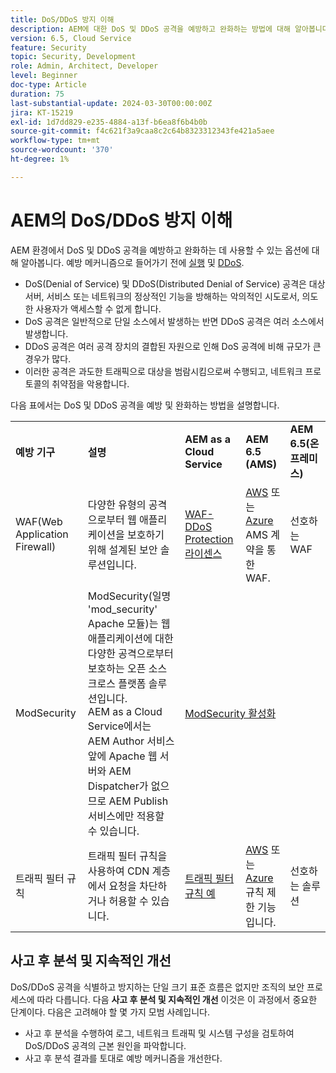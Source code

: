 ```yaml
---
title: DoS/DDoS 방지 이해
description: AEM에 대한 DoS 및 DDoS 공격을 예방하고 완화하는 방법에 대해 알아봅니다.
version: 6.5, Cloud Service
feature: Security
topic: Security, Development
role: Admin, Architect, Developer
level: Beginner
doc-type: Article
duration: 75
last-substantial-update: 2024-03-30T00:00:00Z
jira: KT-15219
exl-id: 1d7dd829-e235-4884-a13f-b6ea8f6b4b0b
source-git-commit: f4c621f3a9caa8c2c64b8323312343fe421a5aee
workflow-type: tm+mt
source-wordcount: '370'
ht-degree: 1%

---
```


# AEM의 DoS/DDoS 방지 이해

AEM 환경에서 DoS 및 DDoS 공격을 예방하고 완화하는 데 사용할 수 있는 옵션에 대해 알아봅니다. 예방 메커니즘으로 들어가기 전에 [실행](https://developer.mozilla.org/en-US/docs/Glossary/DOS_attack) 및 [DDoS](https://developer.mozilla.org/en-US/docs/Glossary/Distributed_Denial_of_Service).

- DoS(Denial of Service) 및 DDoS(Distributed Denial of Service) 공격은 대상 서버, 서비스 또는 네트워크의 정상적인 기능을 방해하는 악의적인 시도로서, 의도한 사용자가 액세스할 수 없게 합니다.
- DoS 공격은 일반적으로 단일 소스에서 발생하는 반면 DDoS 공격은 여러 소스에서 발생합니다.
- DDoS 공격은 여러 공격 장치의 결합된 자원으로 인해 DoS 공격에 비해 규모가 큰 경우가 많다.
- 이러한 공격은 과도한 트래픽으로 대상을 범람시킴으로써 수행되고, 네트워크 프로토콜의 취약점을 악용합니다.

다음 표에서는 DoS 및 DDoS 공격을 예방 및 완화하는 방법을 설명합니다.

<table>
    <tbody>
        <tr>
            <td><strong>예방 기구</strong></td>
            <td><strong>설명</strong></td>
            <td><strong>AEM as a Cloud Service</strong></td>
            <td><strong>AEM 6.5 (AMS)</strong></td>
            <td><strong>AEM 6.5(온프레미스)</strong></td>
        </tr>
        <tr>
            <td>WAF(Web Application Firewall)</td>
            <td>다양한 유형의 공격으로부터 웹 애플리케이션을 보호하기 위해 설계된 보안 솔루션입니다.</td>
            <td>
            <a href="https://experienceleague.adobe.com/en/docs/experience-manager-learn/cloud-service/security/traffic-filter-and-waf-rules/examples-and-analysis#waf-rules" target="_blank">WAF-DDoS Protection 라이센스</a></td>
            <td><a href="https://docs.aws.amazon.com/waf/" target="_blank">AWS</a> 또는 <a href="https://azure.microsoft.com/en-us/products/web-application-firewall" target="_blank">Azure</a> AMS 계약을 통한 WAF.</td>
            <td>선호하는 WAF</td>
        </tr>
        <tr>
            <td>ModSecurity</td>
            <td>ModSecurity(일명 'mod_security' Apache 모듈)는 웹 애플리케이션에 대한 다양한 공격으로부터 보호하는 오픈 소스 크로스 플랫폼 솔루션입니다.<br/> AEM as a Cloud Service에서는 AEM Author 서비스 앞에 Apache 웹 서버와 AEM Dispatcher가 없으므로 AEM Publish 서비스에만 적용할 수 있습니다.</td>
            <td colspan="3"><a href="https://experienceleague.adobe.com/ko/docs/experience-manager-learn/foundation/security/modsecurity-crs-dos-attack-protection" target="_blank">ModSecurity 활성화 </a></td>
        </tr>
        <tr>
            <td>트래픽 필터 규칙</td>
            <td>트래픽 필터 규칙을 사용하여 CDN 계층에서 요청을 차단하거나 허용할 수 있습니다.</td>
            <td><a href="https://experienceleague.adobe.com/en/docs/experience-manager-learn/cloud-service/security/traffic-filter-and-waf-rules/examples-and-analysis" target="_blank">트래픽 필터 규칙 예</a></td>
            <td><a href="https://docs.aws.amazon.com/waf/latest/developerguide/waf-rule-statement-type-rate-based.html" target="_blank">AWS</a> 또는 <a href="https://learn.microsoft.com/en-us/azure/web-application-firewall/ag/rate-limiting-overview" target="_blank">Azure</a> 규칙 제한 기능입니다.</td>
            <td>선호하는 솔루션</td>
        </tr>
    </tbody>
</table>

## 사고 후 분석 및 지속적인 개선

DoS/DDoS 공격을 식별하고 방지하는 단일 크기 표준 흐름은 없지만 조직의 보안 프로세스에 따라 다릅니다. 다음 **사고 후 분석 및 지속적인 개선** 이것은 이 과정에서 중요한 단계이다. 다음은 고려해야 할 몇 가지 모범 사례입니다.

- 사고 후 분석을 수행하여 로그, 네트워크 트래픽 및 시스템 구성을 검토하여 DoS/DDoS 공격의 근본 원인을 파악합니다.
- 사고 후 분석 결과를 토대로 예방 메커니즘을 개선한다.

